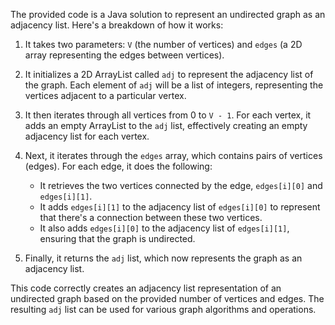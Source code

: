 The provided code is a Java solution to represent an undirected graph as an adjacency list. Here's a breakdown of how it works:

1. It takes two parameters: `V` (the number of vertices) and `edges` (a 2D array representing the edges between vertices).

2. It initializes a 2D ArrayList called `adj` to represent the adjacency list of the graph. Each element of `adj` will be a list of integers, representing the vertices adjacent to a particular vertex.

3. It then iterates through all vertices from 0 to `V - 1`. For each vertex, it adds an empty ArrayList to the `adj` list, effectively creating an empty adjacency list for each vertex.

4. Next, it iterates through the `edges` array, which contains pairs of vertices (edges). For each edge, it does the following:
   - It retrieves the two vertices connected by the edge, `edges[i][0]` and `edges[i][1]`.
   - It adds `edges[i][1]` to the adjacency list of `edges[i][0]` to represent that there's a connection between these two vertices.
   - It also adds `edges[i][0]` to the adjacency list of `edges[i][1]`, ensuring that the graph is undirected.

5. Finally, it returns the `adj` list, which now represents the graph as an adjacency list.

This code correctly creates an adjacency list representation of an undirected graph based on the provided number of vertices and edges. The resulting `adj` list can be used for various graph algorithms and operations.
